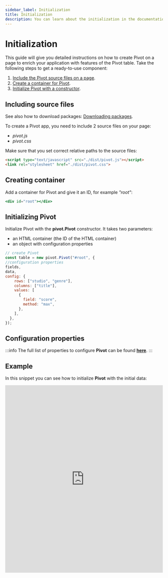 ```yaml
---
sidebar_label: Initialization
title: Initialization
description: You can learn about the initialization in the documentation of the DHTMLX JavaScript Pivot library. Browse developer guides and API reference, try out code examples and live demos, and download a free 30-day evaluation version of DHTMLX Pivot.
---
```


# Initialization

This guide will give you detailed instructions on how to create Pivot on a page to enrich your application with features of the Pivot table. Take the following steps to get a ready-to-use component:

1. [Include the Pivot source files on a page](#including-source-files).
2. [Create a container for Pivot](#creating-container).
3. [Initialize Pivot with a constructor](#initializing-pivot).

## Including source files

See also how to download packages: [Downloading packages](/how-to-start#step-1-downloading-and-installing-packages).

To create a Pivot app, you need to include 2 source files on your page:

- *pivot.js*
- *pivot.css*

Make sure that you set correct relative paths to the source files:

~~~html title="index.html"
<script type="text/javascript" src="./dist/pivot.js"></script>  
<link rel="stylesheet" href="./dist/pivot.css">
~~~

## Creating container

Add a container for Pivot and give it an ID, for example *"root"*:

~~~jsx title="index.html"
<div id="root"></div>
~~~

## Initializing Pivot

Initialize Pivot with the **pivot.Pivot** constructor. It takes two parameters:

- an HTML container (the ID of the HTML container)
- an object with configuration properties

~~~jsx title="index.html"
// create Pivot
const table = new pivot.Pivot("#root", {
//configuration properties
fields,
data,
config: {
    rows: ["studio", "genre"],
    columns: ["title"],
    values: [
      {
        field: "score",
        method: "max",
      },
    ],
  },
});
~~~

## Configuration properties

:::info
The full list of properties to configure **Pivot** can be found [**here**](api/overview/properties-overview.md).
:::

## Example

In this snippet you can see how to initialize **Pivot** with the initial data:

<iframe src="https://snippet.dhtmlx.com/y2buoahe?mode=result" frameborder="0" class="snippet_iframe" width="100%" height="600"></iframe>